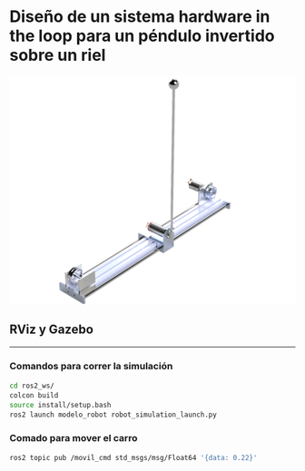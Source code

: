 # Diseño de un sistema hardware in the loop para un péndulo invertido sobre un riel
![Pendulo](https://github.com/Nava844/Dise-no-de-un-sistema-hardware-in-the-loop-para-un-p-endulo-invertido-sobre-un-riel/blob/main/ros2_ws/src/Renders/Pendulo%20de%20furuta.png)
## RViz y Gazebo

---
### Comandos para correr la simulación

```bash
cd ros2_ws/
colcon build
source install/setup.bash
ros2 launch modelo_robot robot_simulation_launch.py
```
### Comado para mover el carro
```bash
ros2 topic pub /movil_cmd std_msgs/msg/Float64 '{data: 0.22}'
```

